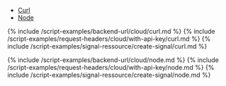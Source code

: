 <!-- Nav tabs -->
<ul class="nav nav-tabs code-nav-tabs" role="tablist">
  <li class="nav-item">
    <a class="nav-link curl-language active" id="create-signal-curl-cloud-tab" data-toggle="tab" href="#create-signal-curl-cloud" role="tab" aria-controls="create-signal-curl-cloud" aria-selected="true">Curl</a>
  </li>
  <li class="nav-item">
    <a class="nav-link node-language" id="create-signal-node-cloud-tab" data-toggle="tab" href="#create-signal-node-cloud" role="tab" aria-controls="create-signal-node-cloud" aria-selected="false">Node</a>
  </li>
</ul>

<!-- Tab panes -->
<div class="tab-content">

<!-- Curl code -->
<div class="code tab-pane active" id="create-signal-curl-cloud" role="tabpanel" aria-labelledby="create-signal-curl-cloud-tab" markdown="1">
{% include /script-examples/backend-url/cloud/curl.md %}
{% include /script-examples/request-headers/cloud/with-api-key/curl.md %}
{% include /script-examples/signal-ressource/create-signal/curl.md %}

<!-- copy button -->
<a class="btn btn-sm copy-action" data-toggle="tooltip" data-placement="top" title="copy" onclick="copyToClipBoard('create-signal-curl-cloud')"><i class="fa fa-copy"></i></a>
</div>

<!-- Node code -->
<div class="code tab-pane" id="create-signal-node-cloud" role="tabpanel" aria-labelledby="create-signal-node-cloud-tab" markdown="1">
{% include /script-examples/backend-url/cloud/node.md %}
{% include /script-examples/request-headers/cloud/with-api-key/node.md %}
{% include /script-examples/signal-ressource/create-signal/node.md %}
<!-- copy button -->
<a class="btn btn-sm copy-action" data-toggle="tooltip" data-placement="top" title="copy" onclick="copyToClipBoard('create-signal-node-cloud')"><i class="fa fa-copy"></i></a>
</div>
</div>